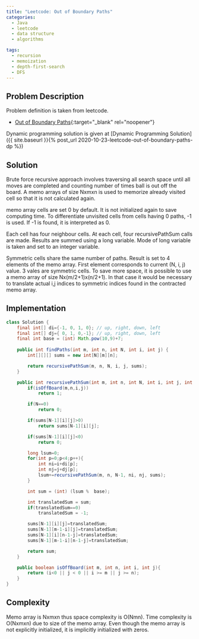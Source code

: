 ```yaml
---
title: "Leetcode: Out of Boundary Paths"
categories:
  - Java
  - leetcode
  - data structure
  - algorithms

tags:
  - recursion
  - memoization
  - depth-first-search
  - DFS
---
```


## Problem Description

Problem definition is taken from leetcode. 
- [Out of Boundary Paths](https://leetcode.com/problems/out-of-boundary-paths/ "Go to leetcode"){:target="_blank" rel="noopener"}

Dynamic programming solution is given at [Dynamic Programming Solution]({{ site.baseurl }}{% post_url 2020-10-23-leetcode-out-of-boundary-paths-dp %})

## Solution
Brute force recursive approach involves traversing all search space until all moves are completed and counting number of times ball is out off the board. A memo arrays of size Nxmxn is used to memorize already visited cell so that it is not calculated again. 

memo array cells are set 0 by default. It is not initialized again to save computing time. To differentiate unvisited cells from cells having 0 paths, -1 is used. If -1 is found, it is interpreted as 0. 

Each cell has four neighbour cells. At each cell, four recursivePathSum calls are made. Results are summed using a long variable. Mode of long variable is taken and set to an integer variable.   

Symmetric cells share the same number of paths. Result is set to 4 elements of the memo array. First element corresponds to current (N, i, j) value. 3 vales are symmetric cells. To save more space, it is possible to use a memo array of size Nx(m/2+1)x(n/2+1). In that case it would be necessary to translate actual i,j indices to symmetric indices found in the contracted memo array.

## Implementation

```java
class Solution {
    final int[] di={-1, 0, 1, 0}; // up, right, down, left
	final int[] dj={ 0, 1, 0,-1}; // up, right, down, left
	final int base = (int) Math.pow(10,9)+7;
	
	public int findPaths(int m, int n, int N, int i, int j) {
		int[][][] sums = new int[N][m][n];

		return recursivePathSum(m, n, N, i, j, sums);
	}

	public int recursivePathSum(int m, int n, int N, int i, int j, int[][][] sums){
		if(isOffBoard(m,n,i,j))
			return 1;

		if(N==0)
			return 0;

		if(sums[N-1][i][j]>0)
			return sums[N-1][i][j];

		if(sums[N-1][i][j]<0)
			return 0;

		long lsum=0;
		for(int p=0;p<4;p++){
			int ni=i+di[p];
			int nj=j+dj[p];
			lsum+=recursivePathSum(m, n, N-1, ni, nj, sums);
		}

		int sum = (int) (lsum %  base);

		int translatedSum = sum;
		if(translatedSum==0)
			translatedSum = -1;

		sums[N-1][i][j]=translatedSum;
		sums[N-1][m-1-i][j]=translatedSum;
		sums[N-1][i][n-1-j]=translatedSum;
		sums[N-1][m-1-i][n-1-j]=translatedSum;

		return sum;
	}

	public boolean isOffBoard(int m, int n, int i, int j){
		return (i<0 || j < 0 || i >= m || j >= n);
	}
}
```

## Complexity

Memo array is Nxmxn thus space complexity is O(Nmn). 
Time complexity is O(Nxmxn) due to size of the memo array. Even though the memo array is not explicitly initialized, it is implicitly initialized with zeros.
